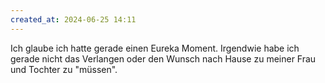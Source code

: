 ```yaml
---
created_at: 2024-06-25 14:11
---
```


Ich glaube ich hatte gerade einen Eureka Moment. Irgendwie habe ich gerade nicht das Verlangen oder den Wunsch nach Hause zu meiner Frau und Tochter zu "müssen". 